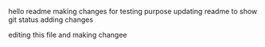 hello readme
making changes for testing purpose 
updating readme to show git status
adding changes


editing this file and making changee
